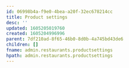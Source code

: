 ```yaml
---
id: 06998b4a-f9e0-4bea-a20f-32ec678214cc
title: Product settings
desc: ''
updated: 1605205019760
created: 1605204996996
parent: 7df210ad-8f65-46b0-8d0b-4a745bd43de6
children: []
fname: admin.restaurants.productsettings
hpath: admin.restaurants.productsettings
---
```



